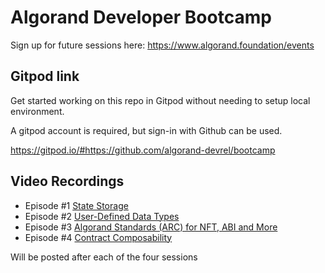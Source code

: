 # Algorand Developer Bootcamp
Sign up for future sessions here: https://www.algorand.foundation/events

## Gitpod link
Get started working on this repo in Gitpod without needing to setup local environment. 

A gitpod account is required, but sign-in with Github can be used.

https://gitpod.io/#https://github.com/algorand-devrel/bootcamp

## Video Recordings

- Episode #1 [State Storage](https://youtu.be/Lx_b-nu_1c0)
- Episode #2 [User-Defined Data Types](https://youtu.be/9nU8Y_nRrwM)
- Episode #3 [Algorand Standards (ARC) for NFT, ABI and More](https://youtu.be/WY019zsdY6I)
- Episode #4 [Contract Composability](https://youtu.be/qxY4H7vKAWo)

Will be posted after each of the four sessions
